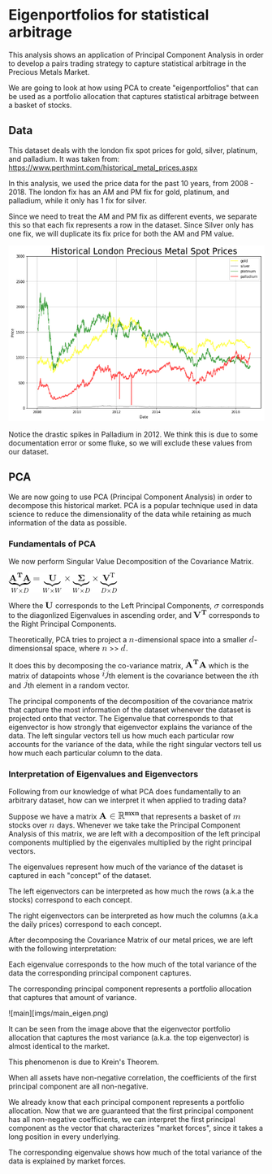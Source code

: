 # Eigenportfolios for statistical arbitrage
This analysis shows an application of Principal Component Analysis in order to develop a pairs trading strategy to 
capture statistical arbitrage in the Precious Metals Market. 

We are going to look at how using PCA to create "eigenportfolios" that can be used as a portfolio allocation that captures statistical 
arbitrage between a basket of stocks. 

## Data

This dataset deals with the london fix spot prices for gold, silver, platinum, and palladium. 
It was taken from: 
https://www.perthmint.com/historical_metal_prices.aspx

In this analysis, we used the price data for the past 10 years, from 2008 - 2018. 
The london fix has an AM and PM fix for gold, platinum, and palladium, while it only has 1 fix for silver. 

Since we need to treat the AM and PM fix as different events, we separate this so that each fix represents a 
row in the dataset. Since Silver only has one fix, we will duplicate its fix price for both the AM and PM value. 

![all](imgs/all_metals.png)

Notice the drastic spikes in Palladium in 2012. 
We think this is due to some documentation error or some fluke, so we will exclude these values from our dataset.

## PCA

We are now going to use PCA (Principal Component Analysis) in order to decompose this historical market. 
PCA is a popular technique used in data science to reduce the dimensionality of the data while retaining as much information of the data as possible. 

### Fundamentals of PCA

We now perform Singular Value Decomposition of the Covariance Matrix. 

![eq1](imgs/eq1.gif)

Where the ![eq2](imgs/eq2U.gif) corresponds to the Left Principal Components, ![eq3](imgs/eq3sigma.gif) corresponds to the diagonlized Eigenvalues in ascending order, and ![eq10](imgs/eq10VT.gif) corresponds to the Right Principal Components.

Theoretically, PCA tries to project a ![eq4](imgs/eq4n.gif)-dimensional space into a smaller ![eq5](imgs/eq5d.gif)-dimensionsal space, where ![eq4](imgs/eq4n.gif) >> ![eq5](imgs/eq5d.gif). 

It does this by decomposing the co-variance matrix, ![eq6](imgs/eq6ATA.gif) which is the matrix of datapoints 
whose ![eq9](imgs/eq9ij.gif)th element is the covariance between the ![eq7](imgs/eq7i.gif)th and ![eq8](imgs/eq8j.gif)th element in a random vector. 

The principal components of the decomposition of the covariance matrix that capture the most information of the dataset 
whenever the dataset is projected onto that vector. The Eigenvalue that corresponds to that eigenvector is how strongly 
that eigenvector explains the variance of the data. The left singular vectors tell us how much each particular row accounts 
for the variance of the data, while the right singular vectors tell us how much each particular column to the data. 

### Interpretation of Eigenvalues and Eigenvectors

Following from our knowledge of what PCA does fundamentally to an arbitrary dataset, how can we interpret it when applied to trading data?

Suppose we have a matrix ![eq11](imgs/eq11.gif) that represents a basket of ![eq12](imgs/eq12.gif) stocks over ![eqn](imgs/n.gif) days. Whenever we take take the Principal Component Analysis of this matrix, we are left with a decomposition of the left principal 
components multiplied by the eigenvales multiplied by the right principal vectors. 

The eigenvalues represent how much of the variance of the dataset is captured in each "concept" of the dataset. 

The left eigenvectors can be interpreted as how much the rows (a.k.a the stocks) correspond to each concept. 

The right eigenvectors can be interpreted as how much the columns (a.k.a the daily prices) correspond to each concept. 

After decomposing the Covariance Matrix of our metal prices, we are left with the following interpretation: 

Each eigenvalue corresponds to the how much of the total variance of the data the corresponding principal component captures. 

The corresponding principal component represents a portfolio allocation that captures that amount of variance. 

![main][imgs/main_eigen.png)

It can be seen from the image above that the eigenvector portfolio allocation that captures the most variance 
(a.k.a. the top eigenvector) is almost identical to the market. 

This phenomenon is due to Krein's Theorem.

When all assets have non-negative correlation, the coefficients of the first principal component are all non-negative. 

We already know that each principal component represents a portfolio allocation. 
Now that we are guaranteed that the first principal component has all non-negative coefficients, we can interpret 
the first principal component as the vector that characterizes "market forces", since it takes a long position in every underlying. 

The corresponding eigenvalue shows how much of the total variance of the data is explained by market forces. 
